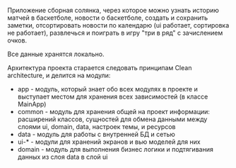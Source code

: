 Приложение сборная солянка, через которое можно узнать историю матчей в баскетболе, новости о баскетболе, создать и сохранить заметки, отсортировать новости по календарю (ui работает, сортировка не работает), развлечься и поиграть в игру "три в ряд" с зачислением очков.

Все данные хранятся локально.

Архитектура проекта старается следовать принципам Clean architecture, и делится на модули:

* app - модуль, который знает обо всех модулях в проекте и выступает местом для хранения всех зависимостей (в классе MainApp)
* common - модуль для хранения общей на проект информации: расширений классов, сущностей для обмена данными между слоями ui, domain, data, настроек темы, и ресурсов
* data - модуль для работы с внутренней БД и сетью
* ui-* - модули для хранений экранов и вью моделей для них
* domain - модуль для выполнения бизнес логики и подтягивания данных из слоя data в слой ui
